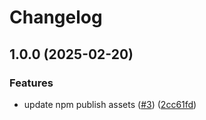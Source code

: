 # Changelog

## 1.0.0 (2025-02-20)


### Features

* update npm publish assets ([#3](https://github.com/mimir-labs/mimir-apps-sdk/issues/3)) ([2cc61fd](https://github.com/mimir-labs/mimir-apps-sdk/commit/2cc61fd35424ec1750f44e2badb4cdb0fe81e463))
